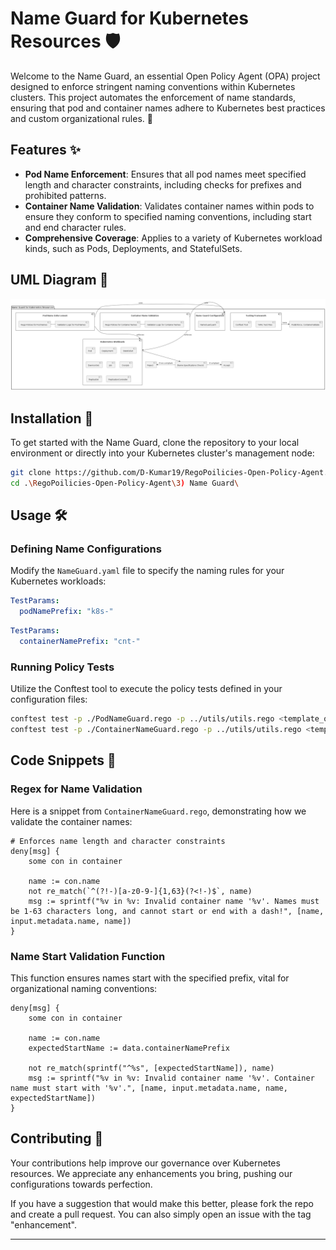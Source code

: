 # Name Guard for Kubernetes Resources 🛡️

Welcome to the Name Guard, an essential Open Policy Agent (OPA) project designed to enforce stringent naming conventions within Kubernetes clusters. This project automates the enforcement of name standards, ensuring that pod and container names adhere to Kubernetes best practices and custom organizational rules. 🌟

## Features ✨

- **Pod Name Enforcement**: Ensures that all pod names meet specified length and character constraints, including checks for prefixes and prohibited patterns.
- **Container Name Validation**: Validates container names within pods to ensure they conform to specified naming conventions, including start and end character rules.
- **Comprehensive Coverage**: Applies to a variety of Kubernetes workload kinds, such as Pods, Deployments, and StatefulSets.

## UML Diagram 🌟

![Name Guard Diagram](./name_guard_diagram.png "Name Guard Diagram")

## Installation 🚀

To get started with the Name Guard, clone the repository to your local environment or directly into your Kubernetes cluster's management node:

```bash
git clone https://github.com/D-Kumar19/RegoPoilicies-Open-Policy-Agent.git
cd .\RegoPoilicies-Open-Policy-Agent\3) Name Guard\
```

## Usage 🛠️

### Defining Name Configurations

Modify the `NameGuard.yaml` file to specify the naming rules for your Kubernetes workloads:

```yaml
TestParams:
  podNamePrefix: "k8s-"
```

```yaml
TestParams:
  containerNamePrefix: "cnt-"
```

### Running Policy Tests

Utilize the Conftest tool to execute the policy tests defined in your configuration files:

```bash
conftest test -p ./PodNameGuard.rego -p ../utils/utils.rego <template_output>
conftest test -p ./ContainerNameGuard.rego -p ../utils/utils.rego <template_output>
```

## Code Snippets 📝

### Regex for Name Validation

Here is a snippet from `ContainerNameGuard.rego`, demonstrating how we validate the container names:

```rego
# Enforces name length and character constraints
deny[msg] {
    some con in container

    name := con.name
    not re_match(`^(?!-)[a-z0-9-]{1,63}(?<!-)$`, name)
    msg := sprintf("%v in %v: Invalid container name '%v'. Names must be 1-63 characters long, and cannot start or end with a dash!", [name, input.metadata.name, name])
}
```

### Name Start Validation Function

This function ensures names start with the specified prefix, vital for organizational naming conventions:

```rego
deny[msg] {
    some con in container

    name := con.name
    expectedStartName := data.containerNamePrefix

    not re_match(sprintf("^%s", [expectedStartName]), name)
    msg := sprintf("%v in %v: Invalid container name '%v'. Container name must start with '%v'.", [name, input.metadata.name, name, expectedStartName])
}
```

## Contributing 🤝

Your contributions help improve our governance over Kubernetes resources. We appreciate any enhancements you bring, pushing our configurations towards perfection.

If you have a suggestion that would make this better, please fork the repo and create a pull request. You can also simply open an issue with the tag "enhancement".

---
